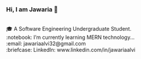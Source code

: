<p>
<samp>
    <h3> Hi, I am Jawaria 👋 </h3><br>
    🎓 A Software Engineering Undergraduate Student.<br>
    :notebook: I’m currently learning MERN technology...  <br>
    :email:	jawariaalvi32@gmail.com <br>
    :briefcase: LinkedIn: www.linkedin.com/in/jawariaalvi <br>
  </samp>
</p>

